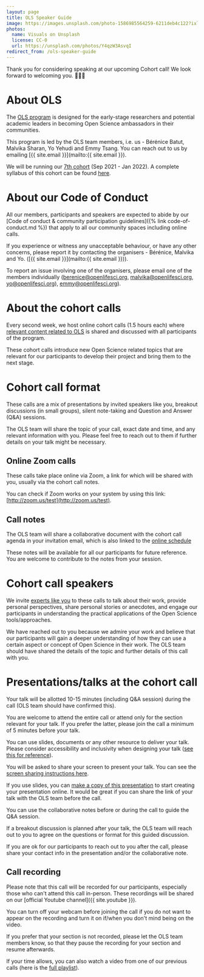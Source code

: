 ```yaml
---
layout: page
title: OLS Speaker Guide
image: https://images.unsplash.com/photo-1586985564259-6211deb4c122?ixlib=rb-1.2.1&ixid=eyJhcHBfaWQiOjEyMDd9&auto=format&fit=crop&w=1215&q=80
photos:
  name: Visuals on Unsplash
  license: CC-0
  url: https://unsplash.com/photos/Y4qzW3AsvqI
redirect_from: /ols-speaker-guide
---
```



Thank you for considering speaking at our upcoming Cohort call! We look forward to welcoming you. **🎉🥳️👏**

# About OLS

The [OLS program](../index.md) is
designed for the early-stage researchers and potential academic leaders
in becoming Open Science ambassadors in their communities.

This program is led by the OLS team members, i.e. us - Bérénice Batut,
Malvika Sharan, Yo Yehudi and Emmy Tsang. You can reach out to us by emailing
[{{ site.email }}](mailto:{{ site.email }}).

We will be running our [7th cohort](projects-participants.md)
(Sep 2021 - Jan 2022).
A complete syllabus of this cohort can be found [here](schedule.md).

# About our Code of Conduct

All our members, participants and speakers are expected to abide by our [Code of conduct & community participation guidelines]({% link code-of-conduct.md %}) that apply to all our community spaces including online calls.

If you experience or witness any unacceptable behaviour, or have any other concerns, please report it by contacting the organisers - Bérénice, Malvika and Yo. ([{{ site.email }}](mailto:{{ site.email }})).

To report an issue involving one of the organisers, please email one of the members individually ([berenice@openlifesci.org](mailto:berenice@openlifesci.org), [malvika@openlifesci.org](mailto:malvika@openlifesci.org), [yo@openlifesci.org](mailto:yo@openlifesci.org)), [emmy@openlifesci.org](mailto:emmy@openlifesci.org)).

# About the cohort calls

Every second week, we host online cohort calls (1.5 hours each) where [relevant content related to OLS](schedule.md) is shared and discussed with all participants of the program.

These cohort calls introduce new Open Science related topics that are relevant for our participants to develop their project and bring them to the next stage.

# Cohort call format

These calls are a mix of presentations by invited speakers like you,
breakout discussions (in small groups), silent note-taking and Question
and Answer (Q&A) sessions.

The OLS team will share the topic of your call, exact date and time, and
any relevant information with you. Please feel free to reach out to them
if further details on your talk might be necessary.

## Online Zoom calls

These calls take place online via Zoom, a link for which will be shared with you, usually via the cohort call notes.

You can check if Zoom works on your system by using this link: [http://zoom.us/test](http://zoom.us/test).

## Call notes

The OLS team will share a collaborative document with the cohort call agenda in your invitation email, which is also linked to the [online schedule](schedule.md)

These notes will be available for all our participants for future reference. You are welcome to contribute to the notes from your session.

# Cohort call speakers

We invite [experts like you](/about#experts) to these calls to talk
about their work, provide personal perspectives, share personal stories
or anecdotes, and engage our participants in understanding the practical
applications of the Open Science tools/approaches.

We have reached out to you because we admire your work and believe that
our participants will gain a deeper understanding of how they can use a
certain aspect or concept of Open Science in their work. The OLS team
should have shared the details of the topic and further details of this
call with you.

# Presentations/talks at the cohort call

Your talk will be allotted 10-15 minutes (including Q&A session) during the call (OLS team should have confirmed this).

You are welcome to attend the entire call or attend only for the section relevant for your talk. If you prefer the latter, please join the call a minimum of 5 minutes before your talk.

You can use slides, documents or any other resource to deliver your talk. Please consider accessibility and inclusivity when designing your talk ([see this for reference](https://www.w3.org/WAI/teach-advocate/accessible-presentations/#preparing-slides-and-projected-material-speakers)).

You will be asked to share your screen to present your talk. You can see the [screen sharing instructions here](https://support.zoom.us/hc/en-us/articles/201362153-How-Do-I-Share-My-Screen-).

If you use slides, you can [make a copy of this presentation](https://docs.google.com/presentation/d/18MwCMBrJL7LwbFvy76il-rk_wBuXq5T2oQ9iHrsvegg/edit?usp=sharing) to start creating your presentation online. It would be great if you can share the link of your talk with the OLS team before the call.

You can use the collaborative notes before or during the call to guide the Q&A session.

If a breakout discussion is planned after your talk, the OLS team will reach out to you to agree on the questions or format for this guided discussion.

If you are ok for our participants to reach out to you after the call, please share your contact info in the presentation and/or the collaborative note.


## Call recording

Please note that this call will be recorded for our participants, especially those who can't attend this call in-person. These recordings will be shared on our [official Youtube channel]({{ site.youtube }}).

You can turn off your webcam before joining the call if you do not want to appear on the recording and turn it on if/when you don't mind being on the video.

If you prefer that your section is not recorded, please let the OLS team members know, so that they pause the recording for your section and resume afterwards.

If your time allows, you can also watch a video from one of our previous calls (here is the [full
playlist](https://www.youtube.com/playlist?list=PL1CvC6Ez54KAtOhuCv8e8dqaHkUylUYDB)).
